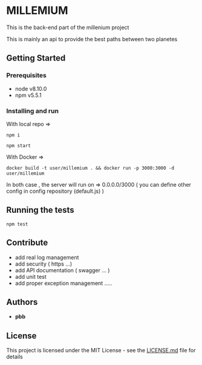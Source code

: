 # MILLEMIUM

This is the back-end part of the millenium project

This is mainly an api to provide the best paths between two planetes

## Getting Started

### Prerequisites

- node v8.10.0
- npm v5.5.1

### Installing and run

With local repo =>

```
npm i
```

```
npm start
```

With Docker =>

```
docker build -t user/millemium . && docker run -p 3000:3000 -d user/millemium
```

In both case , the server will run on => 0.0.0.0/3000 ( you can define other config in config repository (default.js) )

## Running the tests

```
npm test
```

## Contribute

- add real log management
- add security ( https ...)
- add API documentation ( swagger ... )
- add unit test
- add proper exception management
  .....

## Authors

- **pbb**

## License

This project is licensed under the MIT License - see the [LICENSE.md](LICENSE.md) file for details
